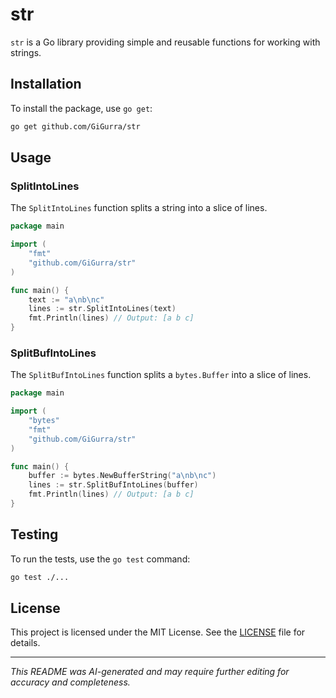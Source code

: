 # str

`str` is a Go library providing simple and reusable functions for working with strings.

## Installation

To install the package, use `go get`:

```sh
go get github.com/GiGurra/str
```

## Usage

### SplitIntoLines

The `SplitIntoLines` function splits a string into a slice of lines.

```go
package main

import (
	"fmt"
	"github.com/GiGurra/str"
)

func main() {
	text := "a\nb\nc"
	lines := str.SplitIntoLines(text)
	fmt.Println(lines) // Output: [a b c]
}
```

### SplitBufIntoLines

The `SplitBufIntoLines` function splits a `bytes.Buffer` into a slice of lines.

```go
package main

import (
	"bytes"
	"fmt"
	"github.com/GiGurra/str"
)

func main() {
	buffer := bytes.NewBufferString("a\nb\nc")
	lines := str.SplitBufIntoLines(buffer)
	fmt.Println(lines) // Output: [a b c]
}
```

## Testing

To run the tests, use the `go test` command:

```sh
go test ./...
```

## License

This project is licensed under the MIT License. See the [LICENSE](LICENSE) file for details.

---

*This README was AI-generated and may require further editing for accuracy and completeness.*
